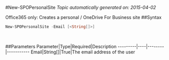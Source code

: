 #New-SPOPersonalSite
*Topic automatically generated on: 2015-04-02*

Office365 only: Creates a personal / OneDrive For Business site
##Syntax
```powershell
New-SPOPersonalSite -Email [<String[]>]
```
&nbsp;

##Parameters
Parameter|Type|Required|Description
---------|----|--------|-----------
Email|String[]|True|The email address of the user

